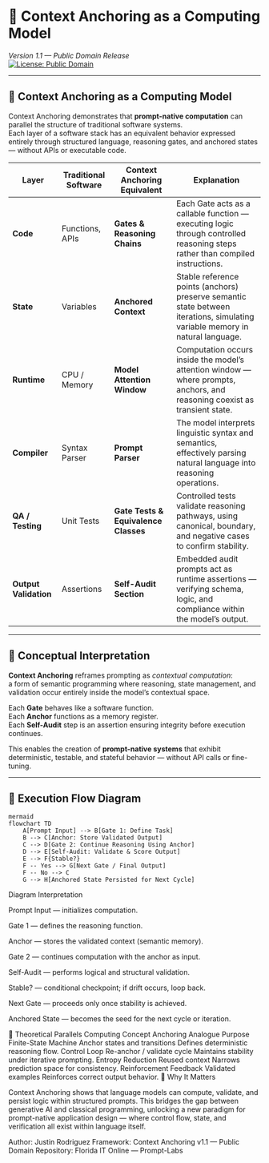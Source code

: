 # 🧠 Context Anchoring as a Computing Model
*Version 1.1 — Public Domain Release*  
[![License: Public Domain](https://img.shields.io/badge/license-Public%20Domain-brightgreen.svg)](./LICENSE)

---

## 🚀 Context Anchoring as a Computing Model

Context Anchoring demonstrates that **prompt-native computation** can parallel the structure of traditional software systems.  
Each layer of a software stack has an equivalent behavior expressed entirely through structured language, reasoning gates, and anchored states — without APIs or executable code.

| **Layer** | **Traditional Software** | **Context Anchoring Equivalent** | **Explanation** |
|------------|---------------------------|----------------------------------|-----------------|
| **Code** | Functions, APIs | **Gates & Reasoning Chains** | Each Gate acts as a callable function — executing logic through controlled reasoning steps rather than compiled instructions. |
| **State** | Variables | **Anchored Context** | Stable reference points (anchors) preserve semantic state between iterations, simulating variable memory in natural language. |
| **Runtime** | CPU / Memory | **Model Attention Window** | Computation occurs inside the model’s attention window — where prompts, anchors, and reasoning coexist as transient state. |
| **Compiler** | Syntax Parser | **Prompt Parser** | The model interprets linguistic syntax and semantics, effectively parsing natural language into reasoning operations. |
| **QA / Testing** | Unit Tests | **Gate Tests & Equivalence Classes** | Controlled tests validate reasoning pathways, using canonical, boundary, and negative cases to confirm stability. |
| **Output Validation** | Assertions | **Self-Audit Section** | Embedded audit prompts act as runtime assertions — verifying schema, logic, and compliance within the model’s output. |

---

## 🧭 Conceptual Interpretation

**Context Anchoring** reframes prompting as *contextual computation*:  
a form of semantic programming where reasoning, state management, and validation occur entirely inside the model’s contextual space.

Each **Gate** behaves like a software function.  
Each **Anchor** functions as a memory register.  
Each **Self-Audit** step is an assertion ensuring integrity before execution continues.

This enables the creation of **prompt-native systems** that exhibit deterministic, testable, and stateful behavior — without API calls or fine-tuning.

---

## 🧩 Execution Flow Diagram
```
mermaid
flowchart TD
    A[Prompt Input] --> B[Gate 1: Define Task]
    B --> C[Anchor: Store Validated Output]
    C --> D[Gate 2: Continue Reasoning Using Anchor]
    D --> E[Self-Audit: Validate & Score Output]
    E --> F{Stable?}
    F -- Yes --> G[Next Gate / Final Output]
    F -- No --> C
    G --> H[Anchored State Persisted for Next Cycle]
```
Diagram Interpretation

Prompt Input — initializes computation.

Gate 1 — defines the reasoning function.

Anchor — stores the validated context (semantic memory).

Gate 2 — continues computation with the anchor as input.

Self-Audit — performs logical and structural validation.

Stable? — conditional checkpoint; if drift occurs, loop back.

Next Gate — proceeds only once stability is achieved.

Anchored State — becomes the seed for the next cycle or iteration.

🧮 Theoretical Parallels
Computing Concept	Anchoring Analogue	Purpose
Finite-State Machine	Anchor states and transitions	Defines deterministic reasoning flow.
Control Loop	Re-anchor / validate cycle	Maintains stability under iterative prompting.
Entropy Reduction	Reused context	Narrows prediction space for consistency.
Reinforcement Feedback	Validated examples	Reinforces correct output behavior.
🧱 Why It Matters

Context Anchoring shows that language models can compute, validate, and persist logic within structured prompts.
This bridges the gap between generative AI and classical programming, unlocking a new paradigm for prompt-native application design — where control flow, state, and verification all exist within language itself.

Author: Justin Rodriguez
Framework: Context Anchoring v1.1 — Public Domain
Repository: Florida IT Online — Prompt-Labs
